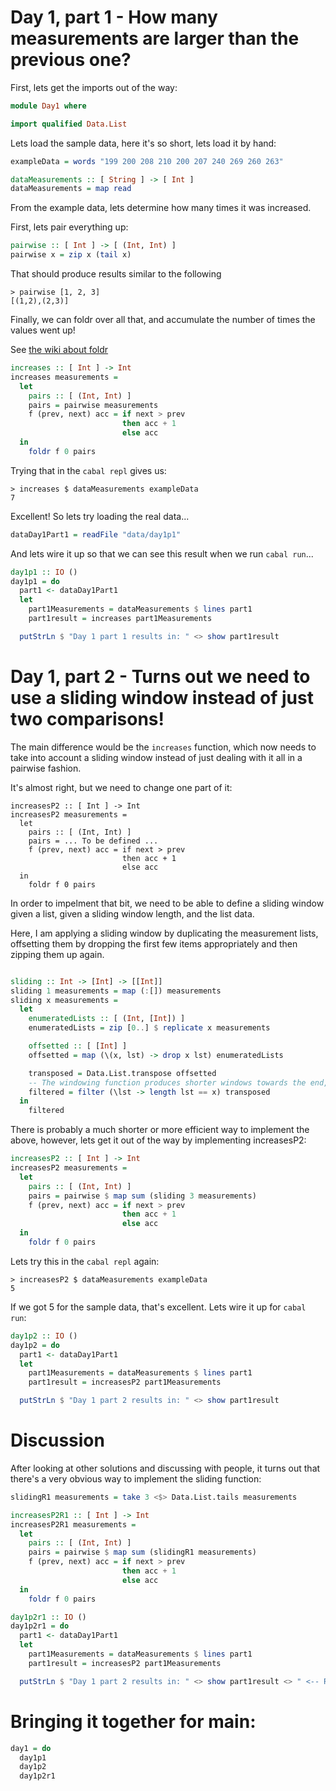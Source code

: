 # Day 1, part 1 - How many measurements are larger than the previous one?

First, lets get the imports out of the way:

```haskell
module Day1 where

import qualified Data.List
```

Lets load the sample data, here it's so short, lets load it by hand:

```haskell
exampleData = words "199 200 208 210 200 207 240 269 260 263"

dataMeasurements :: [ String ] -> [ Int ]
dataMeasurements = map read
```

From the example data, lets determine how many times it was increased.

First, lets pair everything up:

```haskell
pairwise :: [ Int ] -> [ (Int, Int) ]
pairwise x = zip x (tail x)
```

That should produce results similar to the following

```
> pairwise [1, 2, 3]
[(1,2),(2,3)]
```

Finally, we can foldr over all that, and accumulate the number of times the values went up!

See [the wiki about foldr](https://wiki.haskell.org/Fold)

```haskell
increases :: [ Int ] -> Int
increases measurements = 
  let 
    pairs :: [ (Int, Int) ]
    pairs = pairwise measurements
    f (prev, next) acc = if next > prev
                         then acc + 1
                         else acc
  in
    foldr f 0 pairs
```

Trying that in the `cabal repl` gives us:

```
> increases $ dataMeasurements exampleData
7
```

Excellent!  So lets try loading the real data...

```haskell
dataDay1Part1 = readFile "data/day1p1"
```

And lets wire it up so that we can see this result when we run `cabal run`...

```haskell
day1p1 :: IO ()
day1p1 = do
  part1 <- dataDay1Part1
  let
    part1Measurements = dataMeasurements $ lines part1
    part1result = increases part1Measurements

  putStrLn $ "Day 1 part 1 results in: " <> show part1result
```


# Day 1, part 2 - Turns out we need to use a sliding window instead of just two comparisons!

The main difference would be the `increases` function, which now needs to take into account a sliding window instead of just dealing with it all in a pairwise fashion.

It's almost right, but we need to change one part of it:

```
increasesP2 :: [ Int ] -> Int
increasesP2 measurements = 
  let 
    pairs :: [ (Int, Int) ]
    pairs = ... To be defined ...
    f (prev, next) acc = if next > prev
                         then acc + 1
                         else acc
  in
    foldr f 0 pairs
```

In order to impelment that bit, we need to be able to define a sliding window given a list, given a sliding window length, and the list data.

Here, I am applying a sliding window by duplicating the measurement lists, offsetting them by dropping the first few items appropriately and then zipping them up again.

```haskell

sliding :: Int -> [Int] -> [[Int]]
sliding 1 measurements = map (:[]) measurements
sliding x measurements =
  let
    enumeratedLists :: [ (Int, [Int]) ]
    enumeratedLists = zip [0..] $ replicate x measurements

    offsetted :: [ [Int] ]
    offsetted = map (\(x, lst) -> drop x lst) enumeratedLists

    transposed = Data.List.transpose offsetted
    -- The windowing function produces shorter windows towards the end, so discard those
    filtered = filter (\lst -> length lst == x) transposed
  in
    filtered
```

There is probably a much shorter or more efficient way to implement the above, however, lets get it out of the way by implementing increasesP2:

```haskell
increasesP2 :: [ Int ] -> Int
increasesP2 measurements = 
  let 
    pairs :: [ (Int, Int) ]
    pairs = pairwise $ map sum (sliding 3 measurements)
    f (prev, next) acc = if next > prev
                         then acc + 1
                         else acc
  in
    foldr f 0 pairs
```

Lets try this in the `cabal repl` again:
```
> increasesP2 $ dataMeasurements exampleData
5
```

If we got 5 for the sample data, that's excellent. Lets wire it up for `cabal run`:

```haskell
day1p2 :: IO ()
day1p2 = do
  part1 <- dataDay1Part1
  let
    part1Measurements = dataMeasurements $ lines part1
    part1result = increasesP2 part1Measurements

  putStrLn $ "Day 1 part 2 results in: " <> show part1result
```

# Discussion

After looking at other solutions and discussing with people, it turns out that there's a very obvious way to implement the sliding function:

```haskell
slidingR1 measurements = take 3 <$> Data.List.tails measurements

increasesP2R1 :: [ Int ] -> Int
increasesP2R1 measurements = 
  let 
    pairs :: [ (Int, Int) ]
    pairs = pairwise $ map sum (slidingR1 measurements)
    f (prev, next) acc = if next > prev
                         then acc + 1
                         else acc
  in
    foldr f 0 pairs

day1p2r1 :: IO ()
day1p2r1 = do
  part1 <- dataDay1Part1
  let
    part1Measurements = dataMeasurements $ lines part1
    part1result = increasesP2 part1Measurements

  putStrLn $ "Day 1 part 2 results in: " <> show part1result <> " <-- Revision 1"
```


# Bringing it together for main:

```haskell
day1 = do
  day1p1
  day1p2
  day1p2r1

```
